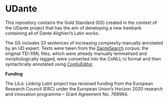# UDante
This repository contains the Gold Standard (GS) created in the context of the UDante project that has the aim of developing a new treebank  containing  all  of  Dante  Alighieri’s Latin works. 

The GS includes 33 sentences of increasing complexity manually annotated by an UD expert. Texts were taken from the [DanteSearch](https://dantesearch.dantenetwork.it) corpus: the original TEI-XML files, which were already manually lemmatised and morphologically tagged, were converted into the CoNLL-U format and then syntactically annotated using [ConlluEditor](https://github.com/Orange-OpenSource/conllueditor).  

**Funding**

The *LiLa: Linking Latin* project has received funding from the European Research Council (ERC) under the European Union’s Horizon 2020 research and innovation programme – Grant Agreement No. 769994.
